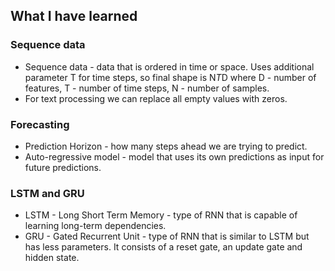 ## What I have learned
### Sequence data
 - Sequence data - data that is ordered in time or space. Uses additional parameter T for time steps, so final shape is N*T*D where D - number of features, T - number of time steps, N - number of samples.
 - For text processing we can replace all empty values with zeros.

### Forecasting
 - Prediction Horizon - how many steps ahead we are trying to predict.
 - Auto-regressive model - model that uses its own predictions as input for future predictions.

###  LSTM and GRU
 - LSTM - Long Short Term Memory - type of RNN that is capable of learning long-term dependencies.
 - GRU - Gated Recurrent Unit - type of RNN that is similar to LSTM but has less parameters. It consists of a reset gate, an update gate and hidden state.